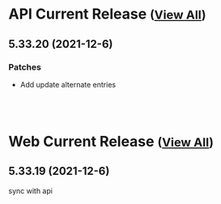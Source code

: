 
# API Current Release <small>([View All](/API.md))</small>
## 5.33.20 (2021-12-6)
### Patches 

- Add update alternate entries

<br><br>
# Web Current Release <small>([View All](/Web.md))</small>
## 5.33.19 (2021-12-6)
sync with api

  
